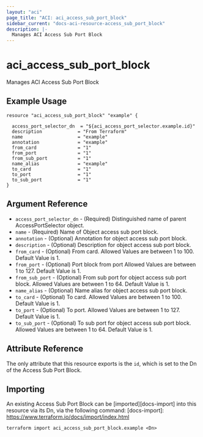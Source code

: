 ```yaml
---
layout: "aci"
page_title: "ACI: aci_access_sub_port_block"
sidebar_current: "docs-aci-resource-access_sub_port_block"
description: |-
  Manages ACI Access Sub Port Block
---
```


# aci_access_sub_port_block #
Manages ACI Access Sub Port Block

## Example Usage ##

```hcl
resource "aci_access_sub_port_block" "example" {

  access_port_selector_dn  = "${aci_access_port_selector.example.id}"
  description             = "From Terraform"
  name                    = "example"
  annotation              = "example"
  from_card               = "1"
  from_port               = "1"
  from_sub_port           = "1"
  name_alias              = "example"
  to_card                 = "1"
  to_port                 = "1"
  to_sub_port             = "1"
}
```
## Argument Reference ##
* `access_port_selector_dn` - (Required) Distinguished name of parent AccessPortSelector object.
* `name` - (Required) Name of Object access sub port block.
* `annotation` - (Optional) Annotation for object access sub port block.
* `description` - (Optional) Description for object access sub port block.
* `from_card` - (Optional) From card.
  Allowed Values are between 1 to 100. Default Value is 1.
* `from_port` - (Optional) Port block from port
  Allowed Values are between 1 to 127. Default Value is 1.
* `from_sub_port` - (Optional) From sub port for object access sub port block.
  Allowed Values are between 1 to 64. Default Value is 1.
* `name_alias` - (Optional) Name alias for object access sub port block.
* `to_card` - (Optional) To card.
  Allowed Values are between 1 to 100. Default Value is 1.
* `to_port` - (Optional) To port.
 Allowed Values are between 1 to 127. Default Value is 1.
* `to_sub_port` - (Optional) To sub port for object access sub port block.
  Allowed Values are between 1 to 64. Default Value is 1.




## Attribute Reference

The only attribute that this resource exports is the `id`, which is set to the
Dn of the Access Sub Port Block.

## Importing ##

An existing Access Sub Port Block can be [imported][docs-import] into this resource via its Dn, via the following command:
[docs-import]: https://www.terraform.io/docs/import/index.html


```
terraform import aci_access_sub_port_block.example <Dn>
```